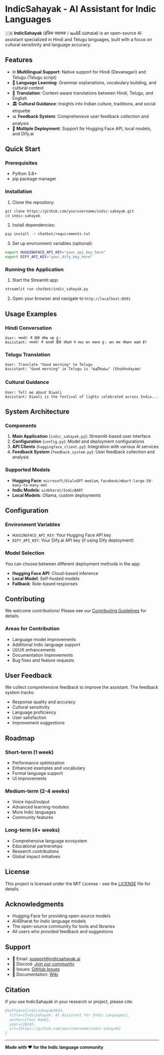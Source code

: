 # IndicSahayak - AI Assistant for Indic Languages

🇮🇳 **IndicSahayak** (इंडिक सहायक / ఇండిక్ సహాయక) is an open-source AI assistant specialized in Hindi and Telugu languages, built with a focus on cultural sensitivity and language accuracy.

## Features

- 🌐 **Multilingual Support**: Native support for Hindi (Devanagari) and Telugu (Telugu script)
- 🎯 **Language Learning**: Grammar explanations, vocabulary building, and cultural context
- 🔄 **Translation**: Context-aware translations between Hindi, Telugu, and English
- 🏛️ **Cultural Guidance**: Insights into Indian culture, traditions, and social etiquette
- 📊 **Feedback System**: Comprehensive user feedback collection and analysis
- 🚀 **Multiple Deployment**: Support for Hugging Face API, local models, and Dify.ai

## Quick Start

### Prerequisites

- Python 3.8+
- pip package manager

### Installation

1. Clone the repository:
```bash
git clone https://github.com/yourusername/indic-sahayak.git
cd indic-sahayak
```

2. Install dependencies:
```bash
pip install -r chatbot/requirements.txt
```

3. Set up environment variables (optional):
```bash
export HUGGINGFACE_API_KEY="your_api_key_here"
export DIFY_API_KEY="your_dify_key_here"
```

### Running the Application

1. Start the Streamlit app:
```bash
streamlit run chatbot/indic_sahayak.py
```

2. Open your browser and navigate to `http://localhost:8501`

## Usage Examples

### Hindi Conversation
```
User: नमस्ते! मैं हिंदी सीख रहा हूं।
Assistant: नमस्ते! मैं आपकी हिंदी सीखने में मदद कर सकता हूं। आप क्या सीखना चाहते हैं?
```

### Telugu Translation
```
User: Translate "Good morning" to Telugu
Assistant: "Good morning" in Telugu is "శుభోదయం" (Shubhodayam)
```

### Cultural Guidance
```
User: Tell me about Diwali
Assistant: Diwali is the festival of lights celebrated across India...
```

## System Architecture

### Components

1. **Main Application** (`indic_sahayak.py`): Streamlit-based user interface
2. **Configuration** (`config.py`): Model and deployment configurations
3. **API Clients** (`huggingface_client.py`): Integration with various AI services
4. **Feedback System** (`feedback_system.py`): User feedback collection and analysis

### Supported Models

- **Hugging Face**: `microsoft/DialoGPT-medium`, `facebook/mbart-large-50-many-to-many-mmt`
- **Indic Models**: `ai4bharat/IndicBART`
- **Local Models**: Ollama, custom deployments

## Configuration

### Environment Variables

- `HUGGINGFACE_API_KEY`: Your Hugging Face API key
- `DIFY_API_KEY`: Your Dify.ai API key (if using Dify deployment)

### Model Selection

You can choose between different deployment methods in the app:
- **Hugging Face API**: Cloud-based inference
- **Local Model**: Self-hosted models
- **Fallback**: Rule-based responses

## Contributing

We welcome contributions! Please see our [Contributing Guidelines](CONTRIBUTING.md) for details.

### Areas for Contribution

- Language model improvements
- Additional Indic language support
- UI/UX enhancements
- Documentation improvements
- Bug fixes and feature requests

## User Feedback

We collect comprehensive feedback to improve the assistant. The feedback system tracks:
- Response quality and accuracy
- Cultural sensitivity
- Language proficiency
- User satisfaction
- Improvement suggestions

## Roadmap

### Short-term (1 week)
- Performance optimization
- Enhanced examples and vocabulary
- Formal language support
- UI improvements

### Medium-term (2-4 weeks)
- Voice input/output
- Advanced learning modules
- More Indic languages
- Community features

### Long-term (4+ weeks)
- Comprehensive language ecosystem
- Educational partnerships
- Research contributions
- Global impact initiatives

## License

This project is licensed under the MIT License - see the [LICENSE](LICENSE) file for details.

## Acknowledgments

- Hugging Face for providing open-source models
- AI4Bharat for Indic language models
- The open-source community for tools and libraries
- All users who provided feedback and suggestions

## Support

- 📧 Email: support@indicsahayak.ai
- 💬 Discord: [Join our community](https://discord.gg/indicsahayak)
- 🐛 Issues: [GitHub Issues](https://github.com/yourusername/indic-sahayak/issues)
- 📖 Documentation: [Wiki](https://github.com/yourusername/indic-sahayak/wiki)

## Citation

If you use IndicSahayak in your research or project, please cite:

```bibtex
@software{indicsahayak2024,
  title={IndicSahayak: AI Assistant for Indic Languages},
  author={Your Name},
  year={2024},
  url={https://github.com/yourusername/indic-sahayak}
}
```

---

**Made with ❤️ for the Indic language community**
